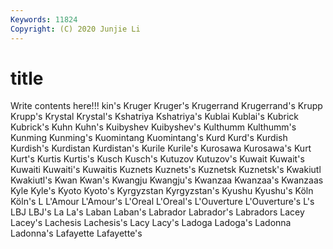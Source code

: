 ```yaml
---
Keywords: 11824
Copyright: (C) 2020 Junjie Li
---
```


# title

Write contents here!!!
kin's 
Kruger 
Kruger's 
Krugerrand 
Krugerrand's 
Krupp
Krupp's 
Krystal 
Krystal's 
Kshatriya 
Kshatriya's 
Kublai 
Kublai's 
Kubrick 
Kubrick's 
Kuhn
Kuhn's 
Kuibyshev 
Kuibyshev's 
Kulthumm 
Kulthumm's 
Kunming 
Kunming's 
Kuomintang 
Kuomintang's 
Kurd
Kurd's 
Kurdish 
Kurdish's 
Kurdistan 
Kurdistan's 
Kurile 
Kurile's 
Kurosawa 
Kurosawa's 
Kurt
Kurt's 
Kurtis 
Kurtis's 
Kusch 
Kusch's 
Kutuzov 
Kutuzov's 
Kuwait 
Kuwait's 
Kuwaiti
Kuwaiti's 
Kuwaitis 
Kuznets 
Kuznets's 
Kuznetsk 
Kuznetsk's 
Kwakiutl 
Kwakiutl's 
Kwan 
Kwan's
Kwangju 
Kwangju's 
Kwanzaa 
Kwanzaa's 
Kwanzaas 
Kyle 
Kyle's 
Kyoto 
Kyoto's 
Kyrgyzstan
Kyrgyzstan's 
Kyushu 
Kyushu's 
Köln 
Köln's 
L 
L'Amour 
L'Amour's 
L'Oreal 
L'Oreal's
L'Ouverture 
L'Ouverture's 
L's 
LBJ 
LBJ's 
La 
La's 
Laban 
Laban's 
Labrador
Labrador's 
Labradors 
Lacey 
Lacey's 
Lachesis 
Lachesis's 
Lacy 
Lacy's 
Ladoga 
Ladoga's
Ladonna 
Ladonna's 
Lafayette 
Lafayette's 
